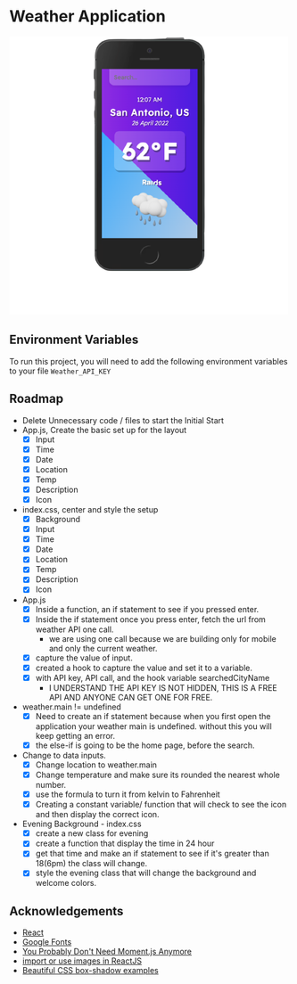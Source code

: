 
# Weather Application
![App Screenshot](src/Assets/weatherAppIMG.png "Weather App IMG")

## Environment Variables
To run this project, you will need to add the following environment variables to your file
`Weather_API_KEY`

## Roadmap
- Delete Unnecessary code / files to start the Initial Start
- App.js, Create the basic set up for the layout
  - [X] Input
  - [X] Time
  - [X] Date
  - [X] Location
  - [X] Temp
  - [X] Description
  - [X] Icon
- index.css, center and style the setup
  - [X] Background
  - [X] Input
  - [X] Time
  - [X] Date
  - [X] Location
  - [X] Temp
  - [X] Description
  - [X] Icon
- App.js
  - [X] Inside a function, an if statement to see if you pressed enter. 
  - [X] Inside the if statement once you press enter, fetch the url from weather API one call. 
    - we are using one call because we are  building only for mobile and only the current weather. 
  - [X] capture the value of input. 
  - [X] created a hook to capture the value and set it to a variable. 
  - [X] with API key, API call, and the hook variable searchedCityName
    - I UNDERSTAND THE API KEY IS NOT HIDDEN, THIS IS A FREE API AND ANYONE CAN GET ONE FOR FREE. 
- weather.main != undefined
  - [X] Need to create an if statement because when you first open the application your weather main is undefined. without this you will keep getting an error. 
  - [X] the else-if is going to be the home page, before the search. 
- Change to data inputs. 
  - [X] Change location to weather.main
  - [X] Change temperature and make sure its rounded the nearest whole number. 
  - [X] use the formula to turn it from kelvin to Fahrenheit
  - [X] Creating a constant variable/ function that will check to see the icon and then display the correct icon. 
- Evening Background - index.css
  - [X] create a new class for evening
  - [X] create a function that display the time in 24 hour
  - [X] get that time and make an if statement to see if it's greater than 18(6pm) the class will change. 
  - [X] style the evening class that will change the background and welcome colors. 

## Acknowledgements

- [React](https://reactjs.org/)
- [Google Fonts](https://fonts.google.com/)
- [You Probably Don't Need Moment.js Anymore](https://dockyard.com/blog/2020/02/14/you-probably-don-t-need-moment-js-anymore)
- [import or use images in ReactJS](https://www.tutorialswebsite.com/how-to-import-or-use-images-in-reactjs/)
- [Beautiful CSS box-shadow examples](https://getcssscan.com/css-box-shadow-examples)

